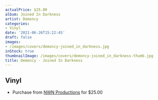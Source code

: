 ```yaml
---
actualPrice: $25.00
album: Joined In Darkness
artist: Demoncy
categories:
- Vinyl
date: '2021-06-26T15:22:45'
draft: false
images:
- /images/covers/demoncy-joined_in_darkness.jpg
inStock: true
thumbnailImage: /images/covers/demoncy-joined_in_darkness-thumb.jpg
title: Demoncy - Joined In Darkness
---
```


## Vinyl
* Purchase from [NWN Productions](http://shop.nwnprod.com/index.php?route=product/product&path=75&product_id=14991&sort=pd.name&order=ASC) for $25.00
